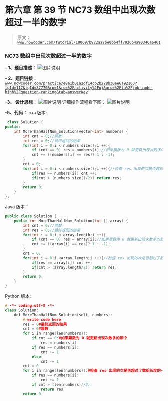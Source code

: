 # 第六章 第 39 节 NC73 数组中出现次数超过一半的数字

> 原文：[`www.nowcoder.com/tutorial/10069/b822a22be0bb4ff7926b4a90346a6461`](https://www.nowcoder.com/tutorial/10069/b822a22be0bb4ff7926b4a90346a6461)

### NC73 数组中出现次数超过一半的数字

**- 1、题目描述：**
![图片说明](img/11b2aea3f8127cdb8cd69bd027fc115b.png "图片标题")

**- 2、题目链接：**
[`www.nowcoder.com/practice/e8a1b01a2df14cb2b228b30ee6a92163?tpId=117&tqId=37770&rp=1&ru=%2Factivity%2Foj&qru=%2Fta%2Fjob-code-high%2Fquestion-ranking&tab=answerKey`](https://www.nowcoder.com/practice/e8a1b01a2df14cb2b228b30ee6a92163?tpId=117&tqId=37770&rp=1&ru=%2Factivity%2Foj&qru=%2Fta%2Fjob-code-high%2Fquestion-ranking&tab=answerKey)

**-3、 设计思想：**
![图片说明](img/5cd747dbb333e448559f323b30ff569f.png "图片标题")
详细操作流程看下图：
![图片说明](img/f0cf3c64c1821632c177ed0367484788.png "图片标题")

**-5、代码：**
c++版本:

```cpp
 class Solution {
public:
    int MoreThanHalfNum_Solution(vector<int> numbers) {
        int cnt = 0;//票数
        int res = 0;//最终返回的结果
        for(int i = 0;i < numbers.size();i ++){
            if (cnt == 0) res = numbers[i];//如果票数为 0 就更新出现次数多的那个
            cnt += ((numbers[i] == res)? 1 : -1);
        }
        cnt = 0;
        for(int i = 0;i < numbers.size();i ++){//检查 res 出现的次是否超过了数组长度的一半
            if(res == numbers[i]) cnt ++;
            if(cnt > (numbers.size()/2)) return res;
        }
        return 0;
    }
};

```

Java 版本：

```cpp
public class Solution {
    public int MoreThanHalfNum_Solution(int [] array) {
        int cnt = 0;//票数
        int res = 0;//最终返回的结果
        for(int i = 0;i < array.length;i ++){
            if (cnt == 0) res = array[i];//如果票数为 0 就更新出现次数多的那个
            cnt += ((array[i] == res)? 1 : -1);
        }
        cnt = 0;
        for(int i = 0;i <array.length;i ++){//检查 res 出现的次是否超过了数组长度的一半
            if(res == array[i]) cnt ++;
            if(cnt > (array.length/2)) return res;
        }
        return 0;
    }
}
```

Python 版本:

```cpp
# -*- coding:utf-8 -*-
class Solution:
    def MoreThanHalfNum_Solution(self, numbers):
        # write code here
        res = 0#最终返回的结果
        cnt = 0#票数
        for i in range(len(numbers)):
            if cnt == 0:#如果票数为 0 就更新出现次数多的那个
                res = numbers[i]
            if res == numbers[i]:
                cnt += 1
            else:
                cnt -= 1
        cnt = 0        
        for i in range(len(numbers)):#检查 res 出现的次是否超过了数组长度的一半
            if res == numbers[i]:
                cnt += 1
            if cnt > (len(numbers)//2):
                return res
        return 0

```
